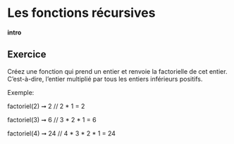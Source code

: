 # Les fonctions récursives

**intro**

## Exercice

Créez une fonction qui prend un entier et renvoie la factorielle de cet entier. C’est-à-dire, l’entier multiplié par tous les entiers inférieurs positifs.

Exemple:

factoriel(2) ➞ 2
// 2 * 1 = 2

factoriel(3) ➞ 6
// 3 * 2 * 1 = 6

factoriel(4) ➞ 24
// 4 * 3 * 2 * 1 = 24